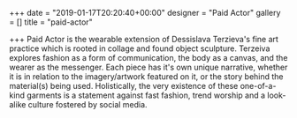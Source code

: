 +++
date = "2019-01-17T20:20:40+00:00"
designer = "Paid Actor"
gallery = []
title = "paid-actor"

+++
Paid Actor is the wearable extension of Dessislava Terzieva's fine art practice which is rooted in collage and found object sculpture. Terzeiva explores fashion as a form of communication, the body as a canvas, and the wearer as the messenger. Each piece has it's own unique narrative, whether it is in relation to the imagery/artwork featured on it, or the story behind the material(s) being used. Holistically, the very existence of these one-of-a-kind garments is a statement against fast fashion, trend worship and a look-alike culture fostered by social media.